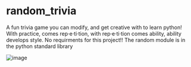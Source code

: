 # random_trivia
A fun trivia game you can modify, and get creative with to learn python!
With practice, comes rep·e·ti·tion, with rep·e·ti·tion comes ability, ability develops style.
No requirments for this project!! The random module is in the python standard library

![image](https://user-images.githubusercontent.com/120196340/221392178-e83624b9-22ea-4b2e-8d84-9d091f84aa48.png)
